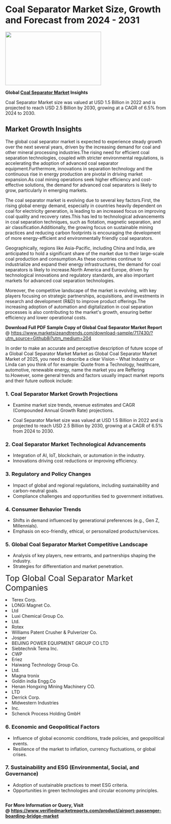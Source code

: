 <H1>Coal Separator Market Size, Growth and Forecast from 2024 - 2031</H1><img class="aligncenter size-medium wp-image-584254" src="https://thirdeyenews.in/wp-content/uploads/2024/09/Global-Market-Research-300x168.jpeg" alt="" width="300" height="168" /><p><strong>Global&nbsp;<a href="https://www.marketsizeandtrends.com/download-sample/717430/?utm_source=Github8j?utm_medium=204">Coal Separator Market</a> Insights</strong></p><p>Coal Separator Market size was valued at USD 1.5 Billion in 2022 and is projected to reach USD 2.5 Billion by 2030, growing at a CAGR of 6.5% from 2024 to 2030.</p><p><h2>Market Growth Insights</h2> <p>The global coal separator market is expected to experience steady growth over the next several years, driven by the increasing demand for coal and other mineral processing industries.The rising need for efficient coal separation technologies, coupled with stricter environmental regulations, is accelerating the adoption of advanced coal separator equipment.Furthermore, innovations in separation technology and the continuous rise in energy production are pivotal in driving market expansion.As coal mining operations seek higher efficiency and cost-effective solutions, the demand for advanced coal separators is likely to grow, particularly in emerging markets.</p> <p>The coal separator market is evolving due to several key factors.First, the rising global energy demand, especially in countries heavily dependent on coal for electricity generation, is leading to an increased focus on improving coal quality and recovery rates.This has led to technological advancements in coal separation techniques, such as flotation, magnetic separation, and air classification.Additionally, the growing focus on sustainable mining practices and reducing carbon footprints is encouraging the development of more energy-efficient and environmentally friendly coal separators.</p> <p>Geographically, regions like Asia-Pacific, including China and India, are anticipated to hold a significant share of the market due to their large-scale coal production and consumption.As these countries continue to industrialize and expand their energy infrastructures, the demand for coal separators is likely to increase.North America and Europe, driven by technological innovations and regulatory standards, are also important markets for advanced coal separation technologies.</p> <p>Moreover, the competitive landscape of the market is evolving, with key players focusing on strategic partnerships, acquisitions, and investments in research and development (R&D) to improve product offerings.The increasing adoption of automation and digitalization in coal separation processes is also contributing to the market's growth, ensuring better efficiency and lower operational costs.</p> <p><span class=""><strong>Download Full PDF Sample Copy of Global Coal Separator Market Report</strong> @ <a href="https://www.marketsizeandtrends.com/download-sample/717430/?utm_source=Github8j?utm_medium=204" target="_blank">https://www.marketsizeandtrends.com/download-sample/717430/?utm_source=Github8j?utm_medium=204</a></span></p><p>In order to make an accurate and perceptive description of future scope of a Global&nbsp;Coal Separator Market Market as Global&nbsp;Coal Separator Market Market of 2025, you need to describe a clear Vision &ndash; What Industry or Linda can you think of for example: Quote from a Technology, healthcare, automotive, renewable energy, name the market you are Reffering to.However, some general trends and factors usually impact market reports and their future outlook include:</p><h3>1.&nbsp;<strong>Coal Separator Market Growth Projections</strong></h3><ul><li>Examine market size trends, revenue estimates and CAGR (Compounded Annual Growth Rate) projections.</li><li><p>Coal Separator Market size was valued at USD 1.5 Billion in 2022 and is projected to reach USD 2.5 Billion by 2030, growing at a CAGR of 6.5% from 2024 to 2030.</p></li></ul><h3>2.&nbsp;<strong>Coal Separator Market Technological Advancements</strong></h3><ul><li>Integration of AI, IoT, blockchain, or automation in the industry.</li><li>Innovations driving cost reductions or improving efficiency.</li></ul><h3>3.&nbsp;<strong>Regulatory and Policy Changes</strong></h3><ul><li>Impact of global and regional regulations, including sustainability and carbon-neutral goals.</li><li>Compliance challenges and opportunities tied to government initiatives.</li></ul><h3>4.&nbsp;<strong>Consumer Behavior Trends</strong></h3><ul><li>Shifts in demand influenced by generational preferences (e.g., Gen Z, Millennials).</li><li>Emphasis on eco-friendly, ethical, or personalized products/services.</li></ul><h3>5.&nbsp;<strong>Global Coal Separator Market Competitive Landscape</strong></h3><ul><li>Analysis of key players, new entrants, and partnerships shaping the industry.</li><li>Strategies for differentiation and market penetration.</li></ul><p data-pm-slice="1 1 []"><span style="color: inherit; font-family: inherit; font-size: 25px;">Top Global Coal Separator Market Companies</span></p><div class="" data-test-id=""><p><li>Terex Corp.</li><li> LONGi Magnet Co.</li><li> Ltd</li><li> Luxi Chemical Group Co.</li><li>Ltd.</li><li> Rotex</li><li> Williams Patent Crusher & Pulverizer Co.</li><li> Josper</li><li> BEIJING POWER EQUIPMENT GROUP CO LTD</li><li> Siebtechnik Tema Inc.</li><li> CWP</li><li> Eriez</li><li> Haiwang Technology Group Co.</li><li>Ltd.</li><li> Magna tronix</li><li> Goldin india Engg.Co</li><li> Henan Hongxing Mining Machinery CO.</li><li>LTD</li><li> Derrick Corp.</li><li> Midwestern Industries</li><li> Inc.</li><li> Schenck Process Holding GmbH</li></p></div><h3>6.&nbsp;<strong>Economic and Geopolitical Factors</strong></h3><ul><li>Influence of global economic conditions, trade policies, and geopolitical events.</li><li>Resilience of the market to inflation, currency fluctuations, or global crises.</li></ul><h3>7.&nbsp;<strong>Sustainability and ESG (Environmental, Social, and Governance)</strong></h3><ul><li>Adoption of sustainable practices to meet ESG criteria.</li><li>Opportunities in green technologies and circular economy principles.</li></ul><h2><strong style="font-size: 14px;">For More Information or Query, Visit @&nbsp;</strong><a style="background-color: #ffffff; font-size: 14px;" href="https://www.marketsizeandtrends.com/report/coal-separator-market/" target="_blank">https://www.verifiedmarketreports.com/product/airport-passenger-boarding-bridge-market</a></h2>